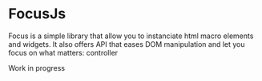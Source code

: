 # FocusJs
Focus is a simple library that allow you to instanciate html macro elements and widgets.
It also offers API that eases DOM manipulation and let you focus on what matters: controller

Work in progress
